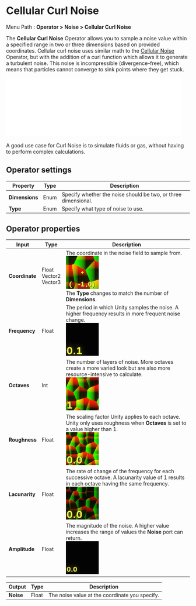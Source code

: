 # Cellular Curl Noise

Menu Path : **Operator > Noise > Cellular Curl Noise**

The **Cellular Curl Noise** Operator allows you to sample a noise value within a specified range in two or three dimensions based on provided coordinates. Cellular curl noise uses similar math to the [Cellular Noise](Operator-Cellular-Noise.md) Operator, but with the addition of a curl function which allows it to generate a turbulent noise. This noise is incompressible (divergence-free), which means that particles cannot converge to sink points where they get stuck.

![](Images/Operator-CellularCurlNoiseAnimation.gif)

A good use case for Curl Noise is to simulate fluids or gas, without having to perform complex calculations.

## Operator settings

| **Property**   | **Type** | **Description**                                              |
| -------------- | -------- | ------------------------------------------------------------ |
| **Dimensions** | Enum     | Specify whether the noise should be two, or three dimensional. |
| **Type**       | Enum     | Specify what type of noise to use.                           |

## Operator properties

| **Input**      | **Type**                      | **Description**                                              |
| -------------- | ----------------------------- | ------------------------------------------------------------ |
| **Coordinate** | Float<br/>Vector2<br/>Vector3 | The coordinate in the noise field to sample from.<br/>![](Images/Operator-CellularCurlNoiseCoordinate.gif)<br/>The **Type** changes to match the number of **Dimensions**. |
| **Frequency**  | Float                         | The period in which Unity samples the noise. A higher frequency results in more frequent noise change.<br/>![](Images/Operator-CellularCurlNoiseFrequency.gif) |
| **Octaves**    | Int                           | The number of layers of noise. More octaves create a more varied look but are also more resource-intensive to calculate.<br/>![](Images/Operator-CellularCurlNoiseOctaves.gif) |
| **Roughness**  | Float                         | The scaling factor Unity applies to each octave. Unity only uses roughness when **Octaves** is set to a value higher than 1.<br/>![](Images/Operator-CellularCurlNoiseRoughness.gif) |
| **Lacunarity** | Float                         | The rate of change of the frequency for each successive octave. A lacunarity value of 1 results in each octave having the same frequency.<br/>![](Images/Operator-CellularCurlNoiseLacunarity.gif) |
| **Amplitude**  | Float                         | The magnitude of the noise. A higher value increases the range of values the **Noise** port can return.<br/>![](Images/Operator-CellularCurlNoiseAmplitude.gif) |

| **Output** | **Type** | **Description**                                |
| ---------- | -------- | ---------------------------------------------- |
| **Noise**  | Float    | The noise value at the coordinate you specify. |